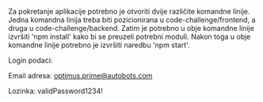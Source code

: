 Za pokretanje aplikacije potrebno je otvoriti dvije različite komandne linije. 
Jedna komandna linija treba biti pozicionirana u code-challenge/frontend, a druga u code-challenge/backend. 
Zatim je potrebno u obje komandne linije izvršiti 'npm install' kako bi se preuzeli potrebni moduli. 
Nakon toga u obje komandne linije potrebno je izvršiti naredbu 'npm start'.

Login podaci:


Email adresa: optimus.prime@autobots.com

Lozinka: validPassword1234!